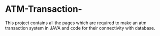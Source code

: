 # ATM-Transaction-
This project contains all the pages which are required to make an atm transaction system in JAVA  and code for their connectivity with database.
